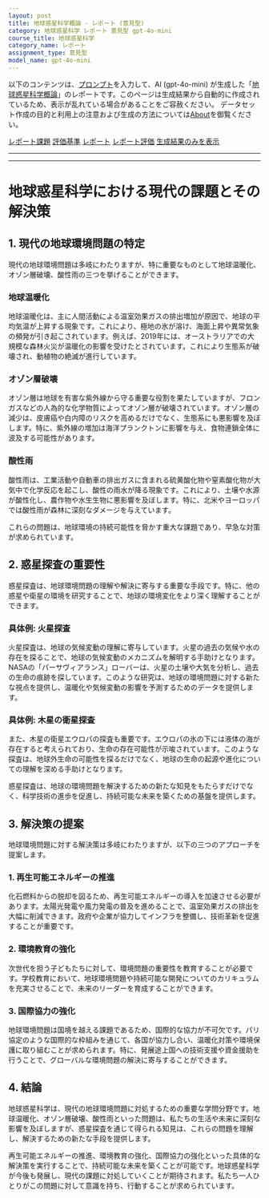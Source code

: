 ```yaml
---
layout: post
title: 地球惑星科学概論 - レポート (意見型)
category: 地球惑星科学 レポート 意見型 gpt-4o-mini
course_title: 地球惑星科学
category_name: レポート
assignment_type: 意見型
model_name: gpt-4o-mini
---
```


以下のコンテンツは、[プロンプト](https://github.com/takedatoshiyuki/synthetic_assignments/tree/main/generated/地球惑星科学/gpt-4o-mini/prompt_レポート-意見型.md)を入力して、AI (gpt-4o-mini) が生成した「[地球惑星科学概論](/contents/地球惑星科学/)」のレポートです。このページは生成結果から自動的に作成されているため、表示が乱れている場合があることをご容赦ください。
データセット作成の目的と利用上の注意および生成の方法については[About](/About)を御覧ください。

[レポート課題](../レポート課題-意見型)
[評価基準](../評価基準-意見型)
[レポート](../レポート-意見型)
[レポート評価](../レポート評価-意見型)
[生成結果のみを表示](https://github.com/takedatoshiyuki/synthetic_assignments/tree/main/generated/地球惑星科学/gpt-4o-mini/レポート-意見型.md)
  

***
***
  
# 地球惑星科学における現代の課題とその解決策

## 1. 現代の地球環境問題の特定

現代の地球環境問題は多岐にわたりますが、特に重要なものとして地球温暖化、オゾン層破壊、酸性雨の三つを挙げることができます。

### 地球温暖化
地球温暖化は、主に人間活動による温室効果ガスの排出増加が原因で、地球の平均気温が上昇する現象です。これにより、極地の氷が溶け、海面上昇や異常気象の頻発が引き起こされています。例えば、2019年には、オーストラリアでの大規模な森林火災が温暖化の影響を受けたとされています。これにより生態系が破壊され、動植物の絶滅が進行しています。

### オゾン層破壊
オゾン層は地球を有害な紫外線から守る重要な役割を果たしていますが、フロンガスなどの人為的な化学物質によってオゾン層が破壊されています。オゾン層の減少は、皮膚癌や白内障のリスクを高めるだけでなく、生態系にも悪影響を及ぼします。特に、紫外線の増加は海洋プランクトンに影響を与え、食物連鎖全体に波及する可能性があります。

### 酸性雨
酸性雨は、工業活動や自動車の排出ガスに含まれる硫黄酸化物や窒素酸化物が大気中で化学反応を起こし、酸性の雨水が降る現象です。これにより、土壌や水源が酸性化し、農作物や水生生物に悪影響を及ぼします。特に、北米やヨーロッパでは酸性雨が森林に深刻なダメージを与えています。

これらの問題は、地球環境の持続可能性を脅かす重大な課題であり、早急な対策が求められています。

## 2. 惑星探査の重要性

惑星探査は、地球環境問題の理解や解決に寄与する重要な手段です。特に、他の惑星や衛星の環境を研究することで、地球の環境変化をより深く理解することができます。

### 具体例: 火星探査
火星探査は、地球の気候変動の理解に寄与しています。火星の過去の気候や水の存在を探ることで、地球の気候変動のメカニズムを解明する手助けとなります。NASAの「パーサヴィアランス」ローバーは、火星の土壌や大気を分析し、過去の生命の痕跡を探しています。このような研究は、地球の環境問題に対する新たな視点を提供し、温暖化や気候変動の影響を予測するためのデータを提供します。

### 具体例: 木星の衛星探査
また、木星の衛星エウロパの探査も重要です。エウロパの氷の下には液体の海が存在すると考えられており、生命の存在可能性が示唆されています。このような探査は、地球外生命の可能性を探るだけでなく、地球の生命の起源や進化についての理解を深める手助けとなります。

惑星探査は、地球の環境問題を解決するための新たな知見をもたらすだけでなく、科学技術の進歩を促進し、持続可能な未来を築くための基盤を提供します。

## 3. 解決策の提案

地球環境問題に対する解決策は多岐にわたりますが、以下の三つのアプローチを提案します。

### 1. 再生可能エネルギーの推進
化石燃料からの脱却を図るため、再生可能エネルギーの導入を加速させる必要があります。太陽光発電や風力発電の普及を進めることで、温室効果ガスの排出を大幅に削減できます。政府や企業が協力してインフラを整備し、技術革新を促進することが重要です。

### 2. 環境教育の強化
次世代を担う子どもたちに対して、環境問題の重要性を教育することが必要です。学校教育において、地球環境問題や持続可能な開発についてのカリキュラムを充実させることで、未来のリーダーを育成することができます。

### 3. 国際協力の強化
地球環境問題は国境を越える課題であるため、国際的な協力が不可欠です。パリ協定のような国際的な枠組みを通じて、各国が協力し合い、温暖化対策や環境保護に取り組むことが求められます。特に、発展途上国への技術支援や資金援助を行うことで、グローバルな環境問題の解決に寄与することができます。

## 4. 結論

地球惑星科学は、現代の地球環境問題に対処するための重要な学問分野です。地球温暖化、オゾン層破壊、酸性雨といった問題は、私たちの生活や未来に深刻な影響を及ぼしますが、惑星探査を通じて得られる知見は、これらの問題を理解し、解決するための新たな手段を提供します。

再生可能エネルギーの推進、環境教育の強化、国際協力の強化といった具体的な解決策を実行することで、持続可能な未来を築くことが可能です。地球惑星科学が今後も発展し、現代の課題に対処していくことが期待されます。私たち一人ひとりがこの問題に対して意識を持ち、行動することが求められています。
